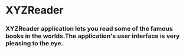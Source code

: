 # XYZReader
### XYZReader application lets you read some of the famous books in the worlds.The application's user interface is very pleasing to the eye.
